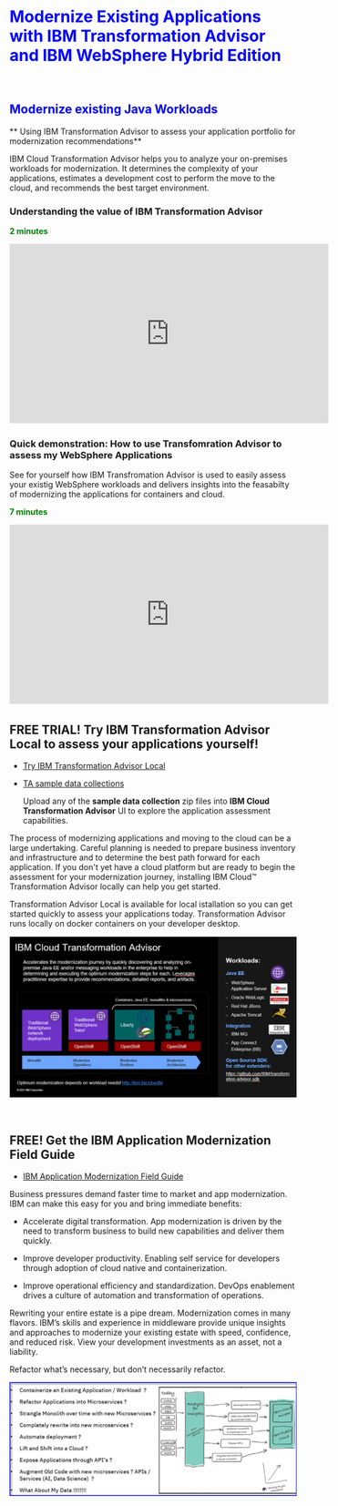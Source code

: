 # <span style="color: blue;">Modernize Existing Applications with IBM Transformation Advisor and IBM WebSphere Hybrid Edition </span>

<br>  

## <span style="color: blue;">Modernize existing Java Workloads</span>

** Using IBM Transformation Advisor to assess your application portfolio for modernization recommendations**
<p>
IBM Cloud Transformation Advisor helps you to analyze your on-premises workloads for modernization. 
It determines the complexity of your applications, estimates a development cost to perform the move to the cloud, 
and recommends the best target environment.
</p>

### Understanding the value of IBM Transformation Advisor

<span style="color: green;">**2 minutes** </span>

<iframe width="560" height="315" src="https://www.youtube.com/embed/tWGQIv9wtoY" frameborder="0" allow="accelerometer; autoplay; encrypted-media; gyroscope; picture-in-picture" allowfullscreen></iframe>
  
<br>  
  
### Quick demonstration: How to use Transfomration Advisor to assess my WebSphere Applications
  
<p> 
See for yourself how IBM Transfromation Advisor is used to easily assess your existig WebSphere workloads and delivers insights into the feasabilty of modernizing the applications for containers and cloud. 
</p>  

<span style="color: green;">**7 minutes**</span>

<iframe width="560" height="315" src="https://www.youtube.com/embed/eH9pVFNfqjs" title="YouTube video player" frameborder="0" allow="accelerometer; autoplay; clipboard-write; encrypted-media; gyroscope; picture-in-picture" allowfullscreen></iframe>

<!--
<iframe width="560" height="315" src="https://www.youtube.com/embed/unXUwbnwMVw" frameborder="0" allow="accelerometer; autoplay; encrypted-media; gyroscope; picture-in-picture" allowfullscreen></iframe>
--> 
  
<br>  


## FREE TRIAL! Try IBM Transformation Advisor Local to assess your applications yourself!  

 - [Try IBM Transformation Advisor Local](http://ibm.biz/cloudta)

 - [TA sample data collections](https://ibm.box.com/v/TA-SampleDataCollections)
  
    Upload any of the **sample data collection** zip files into **IBM Cloud Transformation Advisor** UI to explore the application assessment capabilities. 
 
<p>  
The process of modernizing applications and moving to the cloud can be a large undertaking. 
Careful planning is needed to prepare business inventory and infrastructure and to determine the best 
path forward for each application. If you don't yet have a cloud platform but are ready to begin the 
assessment for your modernization journey, installing IBM Cloud™ Transformation Advisor locally can 
help you get started. 
</p>

<p> 
Transformation Advisor Local is available for local istallation so you can get started quickly to 
assess your applications today. Transformation Advisor runs locally on docker containers on your developer desktop.  
</p>


![](images/TA.png)

<br>

## FREE! Get the IBM Application Modernization Field Guide

 - [IBM Application Modernization Field Guide](https://www.ibm.com/cloud/architecture/content/field-guide/app-modernization-field-guide/)

Business pressures demand faster time to market and app modernization. IBM can make this easy for you and bring immediate benefits:

  - Accelerate digital transformation. App modernization is driven by the need to transform business to build new capabilities and deliver them quickly.
  
  - Improve developer productivity. Enabling self service for developers through adoption of cloud native and containerization.
    
  -	Improve operational efficiency and standardization. DevOps enablement drives a culture of automation and transformation of operations.

Rewriting your entire estate is a pipe dream. Modernization comes in many flavors. IBM’s skills and experience in middleware provide unique insights and approaches to modernize your existing estate with speed, confidence, and reduced risk. View your development investments as an asset, not a liability.

Refactor what’s necessary, but don’t necessarily refactor.

![](images/whatisappmod.png)

  
